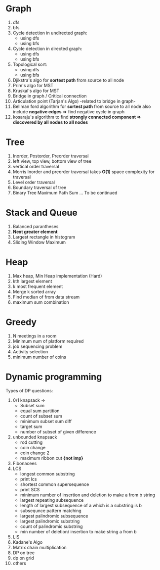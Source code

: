 # Graph
1. dfs 
2. bfs
3. Cycle detection in undirected graph:
    * using dfs 
    * using bfs 
4. Cycle detection in directed graph:
    * using dfs
    * using bfs
5. Topological sort:
    * using dfs
    * using bfs 
6. Djikstra's algo for **sortest path** from source to all node 
7. Prim's algo for MST
8. Kruskal's algo for MST
9. Bridge in graph / Critical connection 
10. Articulation point (Tarjan's Algo) -related to bridge in graph-
11. Bellman ford algorithm for **sortest path** from source to all node also include **negative edges** => find negative cycle in graph 
12. kosaraju's algorithm to find **strongly connected component => discovered by all nodes to all nodes** 


# Tree
1. Inorder, Postorder, Preorder traversal 
2. left view, top view, bottom view of tree
3. vertical order traversal 
4. Morris Inorder and preorder traversal takes **O(1)** space complexity for traversal 
5. Level order traversal 
6. Boundary traversal of tree 
7. Binary Tree Maximum Path Sum
... To be continued

# Stack and Queue
1. Balanced parantheses 
2. **Next greater element**
3. Largest rectangle in histogram 
4. Sliding Window Maximum 


# Heap 
1. Max heap, Min Heap implementation (Hard)
2. kth largest element 
3. k most frequent element 
4. Merge k sorted array 
5. Find median of from data stream    
6. maximum sum combination 


# Greedy 
1. N meetings in a room 
2. Minimum num of platform required 
3. job sequencing problem 
4. Activity selection 
5. minimum number of coins 


# Dynamic programming 
Types of DP questions: 
1. 0/1 knapsack =>
    * Subset sum 
    * equal sum partition 
    * count of subset sum 
    * minimum subset sum diff
    * target sum 
    * number of subset of given difference 
2. unbounded knapsack
    * rod cutting 
    * coin change 
    * coin change 2
    * maximum ribbon cut **{not imp}**
3. Fibonacees
4. LCS
    * longest common substring 
    * print lcs 
    * shortest common supersequence 
    * print SCS
    * minimum number of insertion and deletion to make a from b string 
    * largest repeating subsequence 
    * length of largest subsequence of a which is a substring is b 
    * subsequnce pattern matching 
    * largest palindromic subsequence 
    * largest palindromic substring 
    * count of palindromic substring 
    * min number of deletion/ insertion to make string a from b 
5. LIS
6. Kadane's Algo 
7. Matrix chain multiplication 
8. DP on tree
9. dp on grid
10. others 

